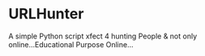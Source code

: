 # URLHunter
A simple Python script xfect 4 hunting People &amp; not only online...Educational Purpose Online...
